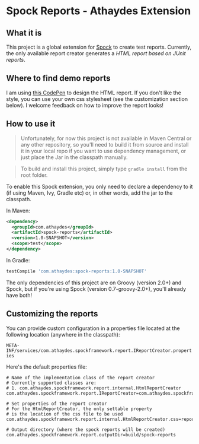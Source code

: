 # Spock Reports - Athaydes Extension

## What it is

This project is a global extension for [Spock](https://code.google.com/p/spock/) to create test reports.
Currently, the only available report creator generates a *HTML report based on JUnit reports*.

## Where to find demo reports

I am using [this CodePen](http://codepen.io/renatoathaydes/full/ihGgt) to design the HTML report. If you don't like the style, you can use your own css stylesheet (see the customization section below). I welcome feedback on how to improve the report looks!

## How to use it

> Unfortunately, for now this project is not available in Maven Central or any other repository,
> so you'll need to build it from source and install it in your local repo if you want to use dependency management, or just place the Jar in the classpath manually.


> To build and install this project, simply type `gradle install` from the root folder.

To enable this Spock extension, you only need to declare a dependency to it (if using Maven, Ivy, Gradle etc) or, in other words, add the jar to the classpath.

In Maven:

```xml
<dependency>
  <groupId>com.athaydes</groupId>
  <artifactId>spock-reports</artifactId>
  <version>1.0-SNAPSHOT</version>
  <scope>test</scope>
</dependency>
```

In Gradle:

```groovy
testCompile 'com.athaydes:spock-reports:1.0-SNAPSHOT'
```

The only dependencies of this project are on Groovy (version 2.0+) and Spock, but if you're using Spock (version 0.7-groovy-2.0+), you'll already have both!


## Customizing the reports

You can provide custom configuration in a properties file located at the following location (anywhere in the classpath):

`META-INF/services/com.athaydes.spockframework.report.IReportCreator.properties`

Here's the default properties file:

```properties
# Name of the implementation class of the report creator
# Currently supported classes are:
# 1. com.athaydes.spockframework.report.internal.HtmlReportCreator
com.athaydes.spockframework.report.IReportCreator=com.athaydes.spockframework.report.internal.HtmlReportCreator

# Set properties of the report creator
# For the HtmlReportCreator, the only settable property
# is the location of the css file to be used
com.athaydes.spockframework.report.internal.HtmlReportCreator.css=report.css

# Output directory (where the spock reports will be created)
com.athaydes.spockframework.report.outputDir=build/spock-reports
```
